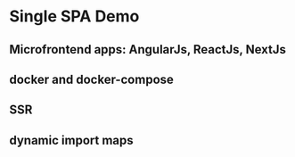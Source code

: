 # Single SPA Demo

## Microfrontend apps: AngularJs, ReactJs, NextJs
## docker and docker-compose
## SSR
## dynamic import maps
